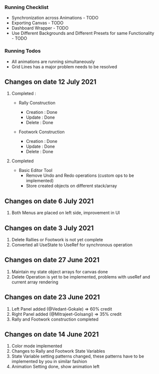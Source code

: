 ### Running Checklist
- Synchronization across Animations - TODO
- Exporting Canvas - TODO
- Dashboard Wrapper - TODO
- Use Different Backgrounds and Different Presets for same Functionality - TODO

### Running Todos

- All animations are running simultaneously
- Grid Lines has a major problem needs to be resolved

## Changes on date 12 July 2021

1. Completed :

    - Rally Construction

        - Creation : Done
        - Update : Done
        - Delete : Done
    - Footwork Construction

        - Creation : Done
        - Update : Done
        - Delete : Done

2. Completed
   - Basic Editor Tool
     - Remove Undo and Redo operations (custom ops to be implemented)
     - Store created objects on different stack/array



## Changes on date 6 July 2021
1. Both Menus are placed on left side, improvement in UI

## Changes on date 3 July 2021
1. Delete Rallies or Footwork is not yet complete
2. Converted all UseState to UseRef for synchronous operation

## Changes on date 27 June 2021
1. Maintain my state object arrays for canvas done
2. Delete Operation is yet to be implemented, problems with useRef and current array rendering

## Changes on date 23 June 2021
1. Left Panel added (@Vedant-Gokale) => 60% credit
2. Right Panel added (@Mitrajeet-Golsangi) => 35% credit
3. Rally and Footwork construction completed

## Changes on date 14 June 2021
1. Color mode implemented
2. Changes to Rally and Footwork State Variables
3. State Variable setting patterns changed, these patterns have to be implemented by you in similar fashion
4. Animation Setting done, show animation left

